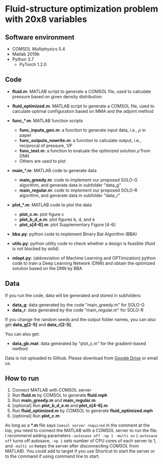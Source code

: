 # Fluid-structure optimization problem with 20x8 variables


## Software environment
* COMSOL Multiphysics 5.4
* Matlab 2019b
* Python 3.7
  * PyTorch 1.2.0

## Code
* <strong>fluid.m</strong>: MATLAB script to generate a _COMSOL_ file, used to calculate pressure based on given density distribution
* <strong>fluid_optimized.m</strong>: MATLAB script to generate a COMSOL file, used to calculate optimal configuration based on MMA and the adjoint
  method

* <strong>func_*.m</strong>: MATLAB function scripts
  * <strong>func_inputs_gen.m</strong>: a function to generate input data, i.e., $\rho$ in paper
  * <strong>func_outputs_nowrite.m</strong>: a function to calculate output, i.e., reciprocal of pressure, 1/P
  * <strong>func_test.m</strong>: a function to evaluate the optimized solution $\hat{\rho}$ from DNN
  * Others are used to plot

* <strong>main_*.m</strong>: MATLAB code to generate data
  * <strong>main_greedy.m</strong>: code to implement our proposed SOLO-G algorithm, and generate data in subfolder "data_g"
  * <strong>main_regular.m</strong>: code to implement our proposed SOLO-R algorithm, and generate data in subfolder "data_r"

* <strong>plot_*.m</strong>: MATLAB code to plot the data
  * <strong>plot_c.m</strong>: plot figure c
  * <strong>plot_b_d_e.m</strong>: plot figures b, d, and e
  * <strong>plot_s\[4-6\].m</strong>: plot Supplementary Figure \[4-6\]

* <strong>bba.py</strong>: python code to implement Binary Bat Algorithm (BBA)

* <strong>utils.py</strong>: python utility code to check whether a design is feasible (fluid is not blocked by solid)

* <strong>mlopt.py</strong>: (abbreviation of Machine Learning and OPTimization) python code to train a Deep Learning Network (DNN) and obtain the
  optimized solution based on the DNN by BBA

## Data

If you run the code, data will be generated and stored in subfolders:

* <strong>data_g</strong>: data generated by the code "main_greedy.m" for SOLO-G
* <strong>data_r</strong>: data generated by the code "main_regular.m" for SOLO-R

If you change the random seeds and the output folder names, you can also get __data_g[2-5]__ and __data_r[2-5]__.

You can also get:

* <strong>data_gb.mat</strong>: data generated by "plot_c.m" for the gradient-based method

Data is not uploaded to Github. Please download
from [Google Drive](https://drive.google.com/drive/folders/1f6Xrd9e-RAUsh9vqIqUXbEw8F1_2Qg_5?usp=sharing) or email us.

## How to run

1. Connect MATLAB with COMSOL server
2. Run __fluid.m__ by COMSOL to generate __fluid.mph__
3. Run __main_greedy.m__ and __main_regular.m__
4. [optional] Run __plot_b_d_e.m__ and __plot_s\[4-6\].m__
5. Run __fluid_optimized.m__ by _COMSOL_ to generate __fluid_optimized.mph__
6. [optional] Run __plot_c.m__

As long as a __*.m__ file says `Comsol server required` in the comment at the top, you need to connect the MATLAB with a COMSOL server to run the
file. I recommend adding parameters `-autosave off -np 1 -multi on` (`-autosave off` turns off autosave, `-np 1` sets number of CPU cores of each
server to 1, and
`-multi on` keeps the server after disconnecting _COMSOL_ from MATLAB). You could add to target if you use Shortcut to start the server or to the
command if using command line to start.